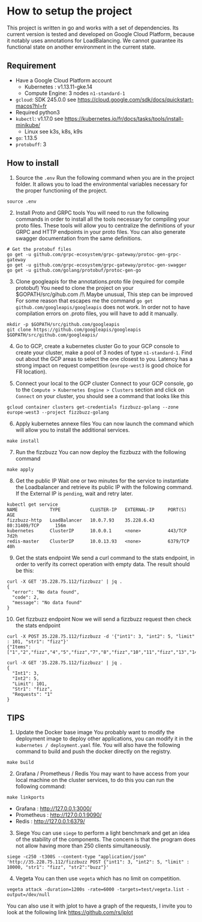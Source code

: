 # How to setup the project

This project is written in go and works with a set of dependencies. Its current version is tested and developed on Google Cloud Platform, because it notably uses annotations for LoadBalancing.
We cannot guarantee its functional state on another environment in the current state.

## Requirement
 - Have a Google Cloud Platform account
   - Kubernetes : v1.13.11-gke.14
   - Compute Engine: 3 nodes `n1-standard-1`
 - `gcloud`: SDK 245.0.0 see https://cloud.google.com/sdk/docs/quickstart-macos?hl=fr
  - Required python3
 - `kubectl`: v1.17.0 see https://kubernetes.io/fr/docs/tasks/tools/install-minikube/
 	- Linux see k3s, k8s, k9s
 - `go`: 1.13.5
 - `protobuff`: 3


## How to install

 1. Source the `.env`
Run the following command when you are in the project folder. It allows you to load the environmental variables necessary for the proper functioning of the project.
```
source .env
```

 2. Install Proto and GRPC tools
You will need to run the following commands in order to install all the tools necessary for compiling your proto files. These tools will allow you to centralize the definitions of your GRPC and HTTP endpoints in your proto files. You can also generate swagger documentation from the same definitions.
```
# Get the protobuf files
go get -u github.com/grpc-ecosystem/grpc-gateway/protoc-gen-grpc-gateway
go get -u github.com/grpc-ecosystem/grpc-gateway/protoc-gen-swagger
go get -u github.com/golang/protobuf/protoc-gen-go
```

 3. Clone googleapis for the annotations.proto file (required for compile protobuf)
You need to clone the project on your $GOPATH/src/gihub.com
/!\ Maybe unusual, This step can be improved
For some reason that escapes me the command `go get github.com/googleapis/googleapis` does not work. In order not to have compilation errors on .proto files, you will have to add it manually.
```
mkdir -p $GOPATH/src/github.com/googleapis
git clone https://github.com/googleapis/googleapis $GOPATH/src/github.com/googleapis/
 ```

 4. Go to GCP, create a kubernetes cluster
Go to your GCP console to create your cluster, make a pool of 3 nodes of type `n1-standard-1`. Find out about the GCP areas to select the one closest to you. Latency has a strong impact on request competition (`europe-west3` is good choice for FR location).

 5. Connect your local to the GCP cluster
Connect to your GCP console, go to the `Compute > Kubernetes Engine > Clusters` section and click on `Connect` on your cluster, you should see a command that looks like this
```
gcloud container clusters get-credentials fizzbuzz-golang --zone europe-west3 --project fizzbuzz-golang
```

 6. Apply kubernetes annexe files
You can now launch the command which will allow you to install the additional services.
```
make install
```

 7. Run the fizzbuzz
You can now deploy the fizzbuzz with the following command
```
make apply
```

 8. Get the public IP
Wait one or two minutes for the service to instantiate the Loadbalancer and retrieve its public IP with the following command. If the External IP is `pending`, wait and retry later.
```
kubectl get service
NAME            TYPE           CLUSTER-IP   EXTERNAL-IP     PORT(S)           AGE
fizzbuzz-http   LoadBalancer   10.0.7.93    35.228.6.43     80:31409/TCP      156m
kubernetes      ClusterIP      10.0.0.1     <none>          443/TCP           7d2h
redis-master    ClusterIP      10.0.13.93   <none>          6379/TCP          40h
```

 9. Get the stats endpoint
We send a curl command to the stats endpoint, in order to verify its correct operation with empty data. The result should be this:

```
curl -X GET '35.228.75.112/fizzbuzz' | jq .
{
  "error": "No data found",
  "code": 2,
  "message": "No data found"
}
```

 10. Get fizzbuzz endpoint
Now we will send a fizzbuzz request then check the stats endpoint
```
curl -X POST 35.228.75.112/fizzbuzz -d '{"int1": 3, "int2": 5, "limit" : 101, "str1": "fizz"}'
{"Items":["1","2","fizz","4","5","fizz","7","8","fizz","10","11","fizz","13","14","fizz","16","17","fizz","19","20","fizz","22","23","fizz","25","26","fizz","28","29","fizz","31","32","fizz","34","35","fizz","37","38","fizz","40","41","fizz","43","44","fizz","46","47","fizz","49","50","fizz","52","53","fizz","55","56","fizz","58","59","fizz","61","62","fizz","64","65","fizz","67","68","fizz","70","71","fizz","73","74","fizz","76","77","fizz","79","80","fizz","82","83","fizz","85","86","fizz","88","89","fizz","91","92","fizz","94","95","fizz","97","98","fizz","100","101"]}
```
```
curl -X GET '35.228.75.112/fizzbuzz' | jq .
{
  "Int1": 3,
  "Int2": 5,
  "Limit": 101,
  "Str1": "fizz",
  "Requests": "1"
}
```

## TIPS

 1. Update the Docker base image
You probably want to modify the deployment image to deploy other applications, you can modify it in the `kubernetes / deployment.yaml` file. You will also have the following command to build and push the docker directly on the registry.
```
make build
```

 2. Grafana / Prometheus / Redis
You may want to have access from your local machine on the cluster services, to do this you can run the following command:
```
make linkports
```
 - Grafana : http://127.0.0.1:3000/
 - Prometheus : http://127.0.0.1:9090/
 - Redis : http://127.0.0.1:6379/

 3. Siege
You can use `siege` to perform a light benchmark and get an idea of ​​the stability of the components. The concern is that the program does not allow having more than 250 clients simultaneously.
```
siege -c250 -t300S --content-type "application/json" 'http://35.228.75.112/fizzbuzz POST {"int1": 3, "int2": 5, "limit" : 10000, "str1": "fizz", "str2":"buzz"}'
```

 4. Vegeta
You can then use `vegeta` which has no limit on competition.
```
vegeta attack -duration=1200s -rate=6000 -targets=test/vegeta.list -output=/dev/null
```

You can also use it with jplot to have a graph of the requests, I invite you to look at the following link https://github.com/rs/jplot
